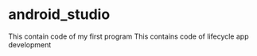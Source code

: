 # android_studio
This contain code of my first program
This contains code of lifecycle app development
